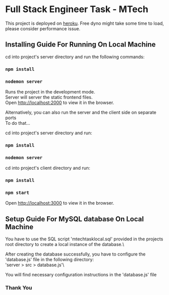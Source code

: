 # Full Stack Engineer Task - MTech

This project is deployed on [heroku](https://mtech-task.herokuapp.com).
Free dyno might take some time to load, please consider performance issue.

## Installing Guide For Running On Local Machine

cd into project's server directory and run the following commands:

### `npm install`

### `nodemon server`

Runs the project in the development mode.\
Server will server the static frontend files.\
Open [http://localhost:2000](http://localhost:2000) to view it in the browser.

Alternatively, you can also run the server and the client side on separate ports\
To do that...

cd into project's server directory and run:

### `npm install`

### `nodemon server`

cd into project's client directory and run:

### `npm install`

### `npm start`

Open [http://localhost:3000](http://localhost:3000) to view it in the browser.

## Setup Guide For MySQL database On Local Machine

You have to use the SQL script 'mtechtasklocal.sql' provided in the projects root directory to create a local instance of the database.\

After creating the database successfully, you have to configure the 'database.js' file in the following directory:\
'server > src > database.js'\

You will find necessary configuration instructions in the 'database.js' file

### Thank You
